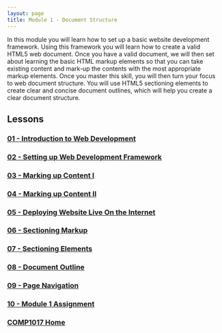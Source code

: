 ```yaml
---
layout: page
title: Module 1 - Document Structure
---
```

In this module you will learn how to set up a basic website development framework. Using this framework you will learn how to create a  valid HTML5 web document. Once you have a valid document, we will then set about learning the basic HTML markup elements so that you can take existing content and mark-up the contents with the most appropriate markup elements. Once you master this skill, you will then turn your focus to web document structure. You will use HTML5 sectioning elements to create clear and concise document outlines, which will help you create a clear document structure.

## Lessons

### [01 - Introduction to Web Development](01_introduction/introduction.md)
### [02 - Setting up Web Development Framework](02_framework/framework.md)
### [03 - Marking up Content I](03_markup_1/markup-1.md)
### [04 - Marking up Content II](04_markup_2/markup-2.md)
### [05 - Deploying Website Live On the Internet](05_deployment/deployment.md)
### [06 - Sectioning Markup](06_sectioning_markup/section-markup.md)
### [07 - Sectioning Elements](07_sectioning_elements/section-elements.md)
### [08 - Document Outline](08_doc_outline/doc-outline.md)
### [09 - Page Navigation](09_page_nav/page-nav.md)
### [10 - Module 1 Assignment](10-module1-assignment/assignment1.md)

### [COMP1017 Home](../)